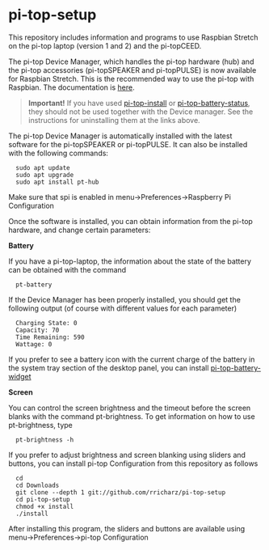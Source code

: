 # pi-top-setup

This repository includes information and programs to use Raspbian Stretch on the pi-top laptop
(version 1 and 2) and the pi-topCEED.

The pi-top Device Manager, which handles the pi-top hardware (hub) and the pi-top accessories
(pi-topSPEAKER and pi-topPULSE) is now available for Raspbian Stretch. This is the recommended
way to use the pi-top with Raspbian. The documentation is
[here](http:github.com/pi-top).

> **Important!**
> If you have used
> [pi-top-install](http:github.com/rricharz/pi-top-install) or
> [pi-top-battery-status](http:github.com/rricharz/pi-top-battery-status),
> they should not be used together with the
> Device manager. See the instructions for uninstalling them at the links above. 

The pi-top Device Manager is automatically installed with the latest software for the pi-topSPEAKER or
pi-topPULSE. It can also be installed with the following commands:
 
```
  sudo apt update
  sudo apt upgrade
  sudo apt install pt-hub
```
Make sure that spi is enabled in menu->Preferences->Raspberry Pi Configuration

Once the software is installed, you can obtain information from the pi-top hardware, and change
certain parameters:

**Battery**

If you have a pi-top-laptop, the information about the state of the battery can be obtained with
the command

```
  pt-battery
``` 

If the Device Manager has been properly installed, you should get the following output (of course with different values
for each parameter)

```
  Charging State: 0
  Capacity: 70
  Time Remaining: 590
  Wattage: 0
```

If you prefer to see a battery icon with the current charge of the battery in the
system tray section of the desktop panel, you can install
[pi-top-battery-widget](http:github.com/rricharz/pi-top-battery-widget)

**Screen**

You can control the screen brightness and the timeout before the screen blanks with
the command pt-brightness. To get information on how to use pt-brightness, type

```
  pt-brightness -h
``` 

If you prefer to adjust brightness and screen blanking using sliders and buttons, you
can install pi-top Configuration from this repository as follows

```
  cd
  cd Downloads
  git clone --depth 1 git://github.com/rricharz/pi-top-setup
  cd pi-top-setup
  chmod +x install
  ./install 
```

After installing this program, the sliders and buttons are available using
menu->Preferences->pi-top Configuration
